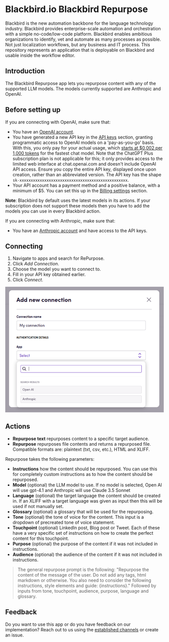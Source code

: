 # Blackbird.io Blackbird Repurpose

Blackbird is the new automation backbone for the language technology industry. Blackbird provides enterprise-scale automation and orchestration with a simple no-code/low-code platform. Blackbird enables ambitious organizations to identify, vet and automate as many processes as possible. Not just localization workflows, but any business and IT process. This repository represents an application that is deployable on Blackbird and usable inside the workflow editor.

## Introduction

<!-- begin docs -->

The Blackbird Repurpose app lets you repurpose content with any of the supported LLM models. The models currently supported are Anthropic and OpenAI.

## Before setting up

If you are connecting with OpenAI, make sure that:

- You have an [OpenAI account](https://platform.openai.com/signup).
- You have generated a new API key in the [API keys](https://platform.openai.com/account/api-keys) section, granting programmatic access to OpenAI models on a 'pay-as-you-go' basis. With this, you only pay for your actual usage, which [starts at $0,002 per 1,000 tokens](https://openai.com/pricing) for the fastest chat model. Note that the ChatGPT Plus subscription plan is not applicable for this; it only provides access to the limited web interface at chat.openai.com and doesn't include OpenAI API access. Ensure you copy the entire API key, displayed once upon creation, rather than an abbreviated version. The API key has the shape `sk-xxxxxxxxxxxxxxxxxxxxxxxxxxxxxxxxxxxxxxxxxxxxxxxx`.
- Your API account has a payment method and a positive balance, with a minimum of $5. You can set this up in the [Billing settings](https://platform.openai.com/account/billing/overview) section.

**Note**: Blackbird by default uses the latest models in its actions. If your subscription does not support these models then you have to add the models you can use in every Blackbird action.

If you are connecting with Anthropic, make sure that:

- You have an [Anthropic account](https://console.anthropic.com) and have access to the API keys.

## Connecting

1. Navigate to apps and search for RePurpose.
2. Click _Add Connection_.
3. Choose the model you want to connect to.
4. Fill in your API key obtained earlier.
5. Click _Connect_.

![1733228702795](image/README/1733228702795.png)

## Actions

- **Repurpose text** repurposes content to a specific target audience.
- **Repurpose** repurposes file contents and returns a repurposed file. Compatible formats are: plaintext (txt, csv, etc.), HTML and XLIFF.

Repurpose takes the following parameters:
- **Instructions** how the content should be repurposed. You can use this for completely custom instructions as to how the content should be repurposed.
- **Model** (optional) the LLM model to use. If no model is selected, Open AI will use gpt-4.1 and Anthropic will use Claude 3.5 Sonnet
- **Language** (optional) the target language the content should be created in. If an XLIFF with a target language was given as input then this will be used if not manually set.
- **Glossary** (optional) a glossary that will be used for the repurposing.
- **Tone** (optional) the tone of voice for the content. This input is a dropdown of precreated tone of voice statement.
- **Touchpoint** (optional) LinkedIn post, Blog post or Tweet. Each of these have a very specific set of instructions on how to create the perfect content for this touchpoint.
- **Purpose** (optional) the purpose of the content if it was not included in instructions.
- **Audience** (optional) the audience of the content if it was not included in instructions.

> The general repurpose prompt is the following: "Repurpose the content of the message of the user. Do not add any tags, html markdown or otherwise. You also need to consider the following instructions, style elements and guide: {instructions}." Followed by inputs from tone, touchpoint, audience, purpose, language and glossary.

## Feedback

Do you want to use this app or do you have feedback on our implementation? Reach out to us using the [established channels](https://www.blackbird.io/) or create an issue.

<!-- end docs -->
